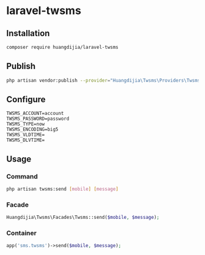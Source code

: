 # laravel-twsms

## Installation

```bash
composer require huangdijia/laravel-twsms
```

## Publish

```bash
php artisan vendor:publish --provider="Huangdijia\Twsms\Providers\TwsmsServiceProvider"
```

## Configure

```env
TWSMS_ACCOUNT=account
TWSMS_PASSWORD=password
TWSMS_TYPE=now
TWSMS_ENCODING=big5
TWSMS_VLDTIME=
TWSMS_DLVTIME=
```

## Usage

### Command

```bash
php artisan twsms:send [mobile] [message]
```

### Facade

```php
Huangdijia\Twsms\Facades\Twsms::send($mobile, $message);
```

### Container

```php
app('sms.twsms')->send($mobile, $message);
```